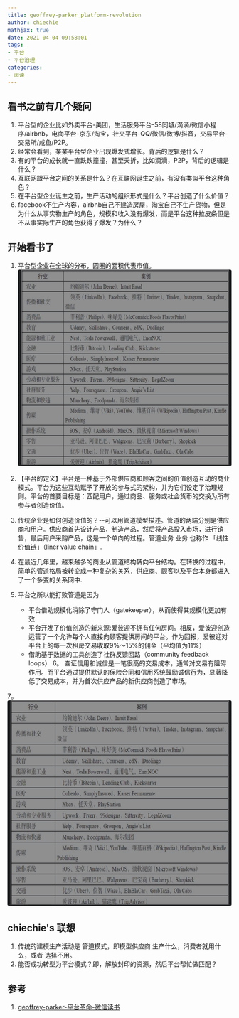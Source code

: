 ```yaml
---
title: geoffrey-parker_platform-revolution
author: chiechie
mathjax: true
date: 2021-04-04 09:58:01
tags:
- 平台
- 平台治理
categories: 
- 阅读
---
```


## 看书之前有几个疑问

1. 平台型的企业比如外卖平台-美团，生活服务平台-58同城/滴滴/微信小程序/airbnb，电商平台-京东/淘宝，社交平台-QQ/微信/微博/抖音，交易平台-交易所/咸鱼/P2P。
2. 经常会看到，某某平台型企业出现爆发式增长。背后的逻辑是什么？
3. 有的平台的成长就一直跌跌撞撞，甚至夭折，比如滴滴，P2P，背后的逻辑是什么？
4. 互联网跟平台之间的关系是什么？在互联网诞生之前，有没有类似平台这种角色？
5. 在平台型企业诞生之前，生产活动的组织形式是什么？平台创造了什么价值？
6. facebook不生产内容，airbnb自己不建造房屋，淘宝自己不生产货物，但是为什么从事实物生产的角色，规模和收入没有爆发，而是平台这种拉皮条但是不从事实际生产的角色获得了爆发？为什么？

## 开始看书了

1. 平台型企业在全球的分布，圆圈的面积代表市值。
![平台组织在全球的分布](img.png)

2. 【平台的定义】平台是一种基于外部供应商和顾客之间的价值创造互动的商业模式。平台为这些互动赋予了开放的参与式的架构，并为它们设定了治理规则。平台的首要目标是：匹配用户，通过商品、服务或社会货币的交换为所有参与者创造价值。

3. 传统企业是如何创造价值的？--可以用管道模型描述。管道的两端分别是供应商和用户。供应商首先设计产品，制造产品，然后将产品投入市场，进行销售，最后用户采购产品，这是一个单向的过程。管道业务 业务 也称作 「线性价值链」（liner value chain」.

4. 在最近几年里，越来越多的商业从管道结构转向平台结构。在转换的过程中，简单的管道格局被转变成一种复杂的关系，供应商、顾客以及平台本身都进入了一个多变的关系网中.

5. 平台之所以能打败管道是因为
   - 平台借助规模化消除了守门人（gatekeeper），从而使得其规模化更加有效
   - 平台开发了价值创造的新来源:爱彼迎不拥有任何房间。相反，爱彼迎创造运营了一个允许每个人直接向顾客提供房间的平台。作为回报，爱彼迎对平台上的每一次租房交易收取9%～15%的佣金（平均值为11%）
    - 借助基于数据的工具创造了社群反馈回路（community feedback loops）
6。 查证信用和诚信是一笔很高的交易成本，通常对交易有阻碍作用。而平台通过提供默认的保险合同和信用系统鼓励诚信行为，显著降低了交易成本，并为首次供应产品的新供应商创造了市场。

7。 
![细分行业的平台企业举例子](img.png)

## chiechie's 联想

1. 传统的建模生产活动是 管道模式，即模型供应商 生产什么，消费者就用什么，或者 选择不用。
2. 能否成功转型为平台模式？即，解放封印的资源，然后平台帮忙做匹配？





## 参考

1. [geoffrey-parker-平台革命-微信读书](https://weread.qq.com/web/reader/e5332f00811e2cc6cg015c02)

